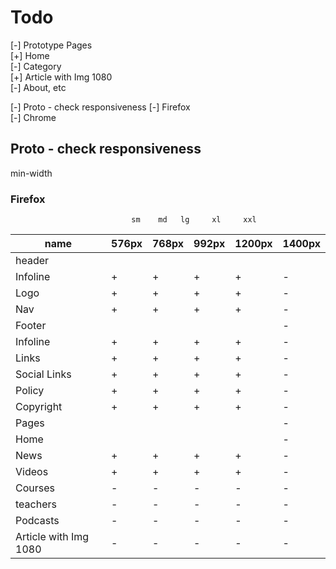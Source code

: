 # Todo

[-] Prototype Pages  
    [+] Home  
    [-] Category  
    [+] Article with Img 1080  
    [-] About, etc  

[-] Proto - check responsiveness
    [-] Firefox  
    [-] Chrome  

## Proto - check responsiveness

min-width

### Firefox

                               sm    md   lg     xl     xxl

|name                       |576px|768px|992px|1200px|1400px|
|---------------------------|-----|-----|-----|------|------|
|header                     |     |     |     |      |      |
|   Infoline                |  +  |  +  |  +  |  +   |  -   |
|   Logo                    |  +  |  +  |  +  |  +   |  -   |
|   Nav                     |  +  |  +  |  +  |  +   |  -   |
|Footer                     |     |     |     |      |  -   |
|   Infoline                |  +  |  +  |  +  |  +   |  -   |
|    Links                  |  +  |  +  |  +  |  +   |  -   |
|    Social Links           |  +  |  +  |  +  |  +   |  -   |
|    Policy                 |  +  |  +  |  +  |  +   |  -   |
|    Copyright              |  +  |  +  |  +  |  +   |  -   |
|Pages                      |     |     |     |      |  -   |
|    Home                   |     |     |     |      |  -   |
|       News                |  +  |  +  |  +  |  +   |  -   |
|       Videos              |  +  |  +  |  +  |  +   |  -   |
|       Courses             |  -  |  -  |  -  |  -   |  -   |
|       teachers            |  -  |  -  |  -  |  -   |  -   |
|       Podcasts            |  -  |  -  |  -  |  -   |  -   |
|    Article with Img 1080  |  -  |  -  |  -  |  -   |  -   |
